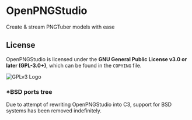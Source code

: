# OpenPNGStudio

Create & stream PNGTuber models with ease

## License
OpenPNGStudio is licensed under the **GNU General Public License v3.0 or later (GPL-3.0+)**, which can be found in the `COPYING` file.

![GPLv3 Logo](https://www.gnu.org/graphics/gplv3-with-text-136x68.png)

### *BSD ports tree
Due to attempt of rewriting OpenPNGStudio into C3, support for BSD systems has been removed indefinitely.
